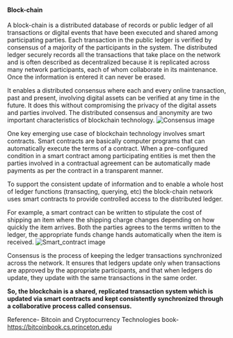 #### Block-chain

A block-chain is a distributed database of records or public ledger of all transactions or digital events that have been executed and shared among participating parties.
Each transaction in the public ledger is verified by consensus of a majority of the participants in the system.
The distributed ledger securely records all the transactions that take place on the network and is often described as decentralized because it is replicated across many network participants, each of whom collaborate in its maintenance. Once the information is entered it can never be erased.

It enables a distributed consensus where each and every online transaction, past and present, involving digital assets can be verified at any time in the future. It does this without compromising the privacy of the digital assets and parties involved.
The distributed consensus and anonymity are two important characteristics of blockchain technology.
![Consensus image](https://hyperledger-fabric.readthedocs.io/en/release-2.2/_images/consensus.png)

One key emerging use case of blockchain technology involves smart contracts. Smart contracts are basically computer programs that can automatically execute the terms of a contract. When a pre-configured condition in a smart contract among participating entities is met then the parties involved in a contractual agreement can be automatically made payments as per the contract in a transparent manner.

To support the consistent update of information and to enable a whole host of ledger functions (transacting, querying, etc) the block-chain network uses smart contracts to provide controlled access to the distributed ledger.

For example, a smart contract can be written to stipulate the cost of shipping an item where the shipping charge changes depending on how quickly the item arrives. Both the parties agrees to the terms written to the ledger, the appropriate funds change hands automatically when the item is received.
![Smart_contract image](https://hyperledger-fabric.readthedocs.io/en/release-2.2/_images/Smart_Contract.png)

Consensus is the process of keeping the ledger transactions synchronized across the network. It ensures that ledgers update only when transactions are approved by the appropriate participants, and that when ledgers do update, they update with the same transactions in the same order.

**So, the blockchain is a shared, replicated transaction system which is updated via smart contracts and kept consistently synchronized through a collaborative process called consensus.**

Reference- Bitcoin and Cryptocurrency Technologies book- https://bitcoinbook.cs.princeton.edu
